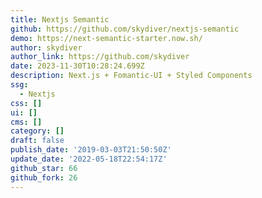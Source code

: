 ```yaml
---
title: Nextjs Semantic
github: https://github.com/skydiver/nextjs-semantic
demo: https://next-semantic-starter.now.sh/
author: skydiver
author_link: https://github.com/skydiver
date: 2023-11-30T10:28:24.699Z
description: Next.js + Fomantic-UI + Styled Components
ssg:
  - Nextjs
css: []
ui: []
cms: []
category: []
draft: false
publish_date: '2019-03-03T21:50:50Z'
update_date: '2022-05-18T22:54:17Z'
github_star: 66
github_fork: 26
---
```

